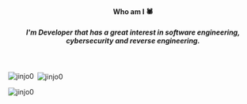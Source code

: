 <h4 align="center">Who am I 🕷️ </h4>

<h5 align="center">I'm Developer that has a great interest in software engineering, cybersecurity and reverse engineering.</h5>

<br>
<p align="center">
</p>


<p><img align="left" src="https://github-readme-stats.vercel.app/api/top-langs?username=jinjo0&show_icons=true&locale=en&layout=compact" alt="jinjo0" /></p>

<p>&nbsp;<img align="center" src="https://github-readme-stats.vercel.app/api?username=jinjo0&show_icons=true&locale=en" alt="jinjo0" /></p>

<p><img align="center" src="https://github-readme-streak-stats.herokuapp.com/?user=jinjo0&" alt="jinjo0" /></p>

